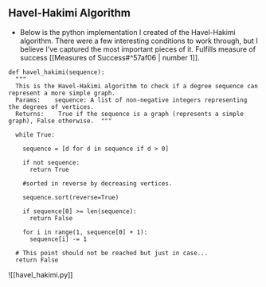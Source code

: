 ## Havel-Hakimi Algorithm
- Below is the python implementation I created of the Havel-Hakimi algorithm. There were a few interesting conditions to work through, but I believe I've captured the most important pieces of it. Fulfills measure of success [[Measures of Success#^57af06 | number 1]].
```
def havel_hakimi(sequence):  
  """  
  This is the Havel-Hakimi algorithm to check if a degree sequence can represent a more simple graph.  
  Params:    sequence: A list of non-negative integers representing the degrees of vertices.  
  Returns:    True if the sequence is a graph (represents a simple graph), False otherwise.  """  
  
  while True:  
    
    sequence = [d for d in sequence if d > 0]  

    if not sequence:  
      return True  
      
    #sorted in reverse by decreasing vertices.  
    
    sequence.sort(reverse=True)  
    
    if sequence[0] >= len(sequence):  
      return False   
    
    for i in range(1, sequence[0] + 1):  
      sequence[i] -= 1  
  
  # This point should not be reached but just in case...  
  return False
```
![[havel_hakimi.py]]

